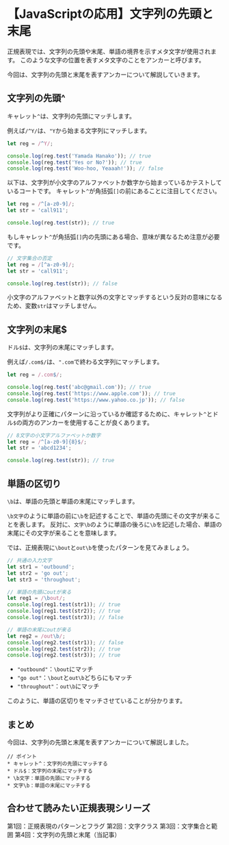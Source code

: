 # 【JavaScriptの応用】文字列の先頭と末尾

正規表現では、文字列の先頭や末尾、単語の境界を示すメタ文字が使用されます。
このような文字の位置を表すメタ文字のことをアンカーと呼びます。

今回は、文字列の先頭と末尾を表すアンカーについて解説していきます。

## 文字列の先頭^
キャレット```^```は、文字列の先頭にマッチします。

例えば```/^Y/```は、```"Y```から始まる文字列にマッチします。
```javascript
let reg = /^Y/;

console.log(reg.test('Yamada Hanako')); // true
console.log(reg.test('Yes or No?')); // true
console.log(reg.test('Woo-hoo, Yeaaah!')); // false
```

以下は、文字列が小文字のアルファベットか数字から始まっているかテストしているコートです。
キャレット```^```が角括弧```[]```の前にあることに注目してください。
```javascript
let reg = /^[a-z0-9]/;
let str = 'call911';

console.log(reg.test(str)); // true
```

もしキャレット```^```が角括弧```[]```内の先頭にある場合、意味が異なるため注意が必要です。
```javascript
// 文字集合の否定
let reg = /[^a-z0-9]/;
let str = 'call911';

console.log(reg.test(str)); // false
```
小文字のアルファベットと数字以外の文字とマッチするという反対の意味になるため、変数```str```はマッチしません。

## 文字列の末尾$
ドル```$```は、文字列の末尾にマッチします。

例えば```/.com$/```は、```".com```で終わる文字列にマッチします。
```javascript
let reg = /.com$/;

console.log(reg.test('abc@gmail.com')); // true
console.log(reg.test('https://www.apple.com')); // true
console.log(reg.test('https://www.yahoo.co.jp')); // false
```

文字列がより正確にパターンに沿っているか確認するために、キャレット```^```とドル```$```の両方のアンカーを使用することが良くあります。
```javascript
// 8文字の小文字アルファベットか数字
let reg = /^[a-z0-9]{8}$/;
let str = 'abcd1234';

console.log(reg.test(str)); // true
```

## 単語の区切り
```\b```は、単語の先頭と単語の末尾にマッチします。

```\b文字```のように単語の前に```\b```を記述することで、単語の先頭にその文字が来ることを表します。
反対に、```文字\b```のように単語の後ろに```\b```を記述した場合、単語の末尾にその文字が来ることを意味します。

では、正規表現に```\bout```と```out\b```を使ったパターンを見てみましょう。
```javascript
// 共通の入力文字
let str1 = 'outbound';
let str2 = 'go out';
let str3 = 'throughout';

// 単語の先頭にoutが来る
let reg1 = /\bout/;
console.log(reg1.test(str1)); // true
console.log(reg1.test(str2)); // true
console.log(reg1.test(str3)); // false

// 単語の末尾にoutが来る
let reg2 = /out\b/;
console.log(reg2.test(str1)); // false
console.log(reg2.test(str2)); // true
console.log(reg2.test(str3)); // true
```

* ```"outbound"```：```\bout```にマッチ
* ```"go out"```：```\bout```と```out\b```どちらにもマッチ
* ```"throughout"```：```out\b```にマッチ

このように、単語の区切りをマッチさせていることが分かります。

## まとめ
今回は、文字列の先頭と末尾を表すアンカーについて解説しました。

```plain
// ポイント
* キャレット^：文字列の先頭にマッチする
* ドル$：文字列の末尾にマッチする
* \b文字：単語の先頭にマッチする
* 文字\b：単語の末尾にマッチする
```

## 合わせて読みたい正規表現シリーズ
第1回：正規表現のパターンとフラグ
第2回：文字クラス
第3回：文字集合と範囲
第4回：文字列の先頭と末尾（当記事）
